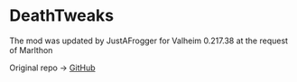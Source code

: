 # DeathTweaks

The mod was updated by JustAFrogger for Valheim 0.217.38 at the request of Marlthon

Original repo -> [GitHub](https://github.com/aedenthorn/ValheimMods/blob/master/DeathTweaks/BepInExPlugin.cs)